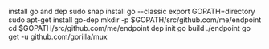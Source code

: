 install go and dep
sudo snap install go --classic
export GOPATH=directory
sudo apt-get install go-dep
mkdir -p $GOPATH/src/github.com/me/endpoint
cd $GOPATH/src/github.com/me/endpoint
dep init
go build
./endpoint
go get -u github.com/gorilla/mux

